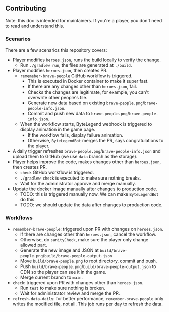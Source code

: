 ## Contributing

Note: this doc is intended for maintainers. If you're a player, you don't need to read and understand this.

### Scenarios

There are a few scenarios this repository covers:

- Player modifies `heroes.json`, runs the build locally to verify the change.
  - Run `./gradlew run`, the files are generated at `./build`.
- Player modifies `heroes.json`, then creates PR.
  - `rememeber-brave-people` GitHub workflow is triggered.
    - This is executed in Docker container to make it super fast.
    - If there are any changes other than `heroes.json`, fail.
    - Checks the changes are legitimate, for example, you can't overwrite other people's tile.
    - Generate new data based on existing `brave-people.png`/`brave-people-info.json`.
    - Commit and push new data to `brave-people.png`/`brave-people-info.json`.
  - When the workflow starts, ByteLegend webhook is triggered to display animation in the game page.
    - If the workflow fails, display failure animation.
    - Otherwise, `ByteLegendBot` merges the PR, says congratulations to the player.
- A daily trigger refreshes `brave-people.png`/`brave-people-info.json` and upload them to GitHub (we use `data` branch as the storage).
- Player helps improve the code, makes changes other than `heroes.json`, then creates PR.
  - `check` GitHub workflow is triggered.
  - `./gradlew check` is executed to make sure nothing breaks.
  - Wait for the administrator approve and merge manually.
- Update the docker image manually after changes to production code.
  - TODO: this is triggered manually now. We can make `ByteLegendBot` do this.
  - TODO: we should update the data after changes to production code.

### Workflows

- `remember-brave-people`: triggered upon PR with changes on `heroes.json`.
  - If there are changes other than `heroes.json`, cancel the workflow.
  - Otherwise, do `sanityCheck`, make sure the player only change allowed part.
  - Generate the new image and JSON at `build/brave-people.png`/`build/brave-people-output.json`
  - Move `build/brave-people.png` to root directory, commit and push.
  - Push `build/brave-people.png`/`build/brave-people-output.json` to CDN so the player can see it in the game.
  - Merge current branch to `main`.
- `check`: triggered upon PR with changes other than `heroes.json`.
  - Run `test` to make sure nothing is broken.
  - Wait for administrator review and merge the PR.
- `refresh-data-daily`: for better performance, `remember-brave-people` only writes the
  modified tile, not all. This job runs per day to refresh the data.
